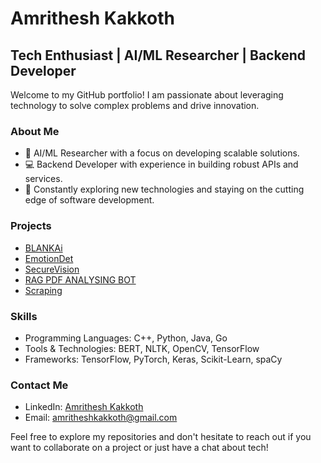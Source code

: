 # Amrithesh Kakkoth

## Tech Enthusiast | AI/ML Researcher | Backend Developer

Welcome to my GitHub portfolio! I am passionate about leveraging technology to solve complex problems and drive innovation.

### About Me
- 🤖 AI/ML Researcher with a focus on developing scalable solutions.
- 💻 Backend Developer with experience in building robust APIs and services.
- 🚀 Constantly exploring new technologies and staying on the cutting edge of software development.

### Projects
- [BLANKAi](https://github.com/Amrithesh-k/BLANKAi)
- [EmotionDet](https://github.com/Amrithesh-k/EmtionDet)
- [SecureVision](https://github.com/Amrithesh-k/FireSafety_AI)
- [RAG PDF ANALYSING BOT](https://github.com/Amrithesh-k/pdf_summarizabe_chatbot)
- [Scraping](https://github.com/Amrithesh-k/Scraping)
  

### Skills
- Programming Languages: C++, Python, Java, Go
- Tools & Technologies: BERT, NLTK, OpenCV, TensorFlow
- Frameworks: TensorFlow, PyTorch, Keras, Scikit-Learn, spaCy

### Contact Me
- LinkedIn: [Amrithesh Kakkoth](https://www.linkedin.com/in/amrithesh-kakkoth-6b633b255/)
- Email: [amritheshkakkoth@gmail.com](mailto:=amritheshkakkoth@gmail.com)

Feel free to explore my repositories and don't hesitate to reach out if you want to collaborate on a project or just have a chat about tech!
